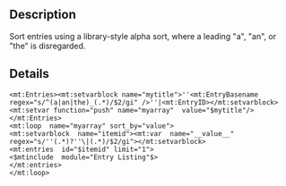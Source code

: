 ## Description

Sort entries using a library-style alpha sort, where a leading "a", "an", or "the" is disregarded.

## Details

	<mt:Entries><mt:setvarblock name="mytitle">''<mt:EntryBasename regex="s/^(a|an|the)_(.*)/$2/gi" />''|<mt:EntryID></mt:setvarblock><mt:setvar function="push" name="myarray"  value="$mytitle"/></mt:Entries>
	<mt:loop  name="myarray" sort_by="value">
	<mt:setvarblock  name="itemid"><mt:var  name="__value__" regex="s/''(.*)?''\|(.*)/$2/gi"></mt:setvarblock>
	<mt:entries  id="$itemid" limit="1">
	<$mtinclude  module="Entry Listing"$>
	</mt:entries>
	</mt:loop>
